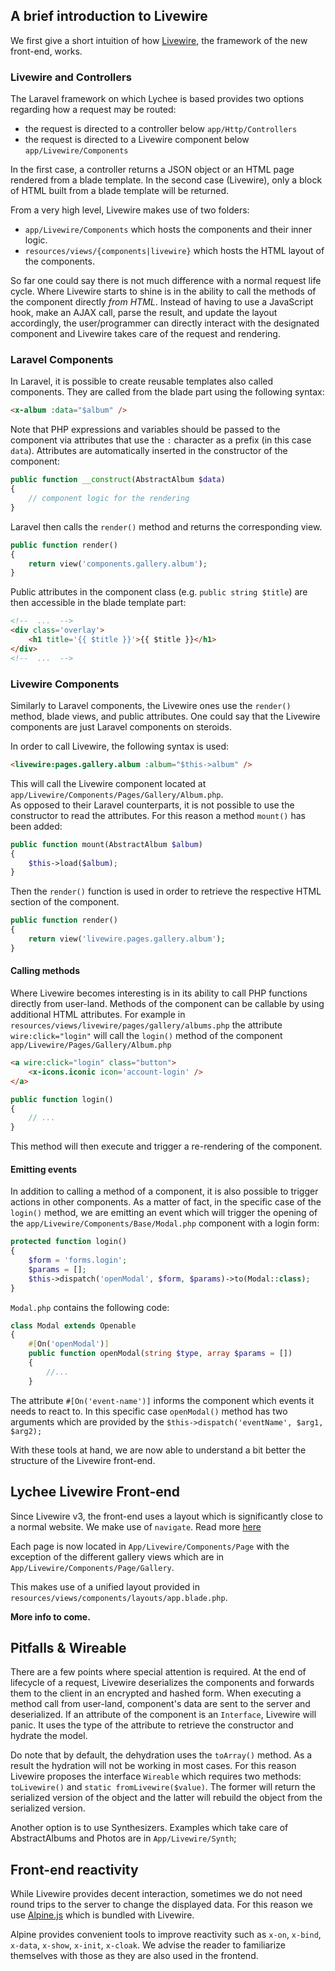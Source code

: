 ## A brief introduction to Livewire

We first give a short intuition of how [Livewire](https://livewire.laravel.com/docs/quickstart), the framework of the new front-end, works.

### Livewire and Controllers

The Laravel framework on which Lychee is based provides two options regarding how a request may be routed:

- the request is directed to a controller below `app/Http/Controllers`
- the request is directed to a Livewire component below `app/Livewire/Components`

In the first case, a controller returns a JSON object or an HTML page rendered from a blade template.
In the second case (Livewire), only a block of HTML built from a blade template will be returned.

From a very high level, Livewire makes use of two folders:

- `app/Livewire/Components` which hosts the components and their inner logic.
- `resources/views/{components|livewire}` which hosts the HTML layout of the components.

So far one could say there is not much difference with a normal request life cycle. Where Livewire starts to shine is in the ability to call the methods of the component directly _from HTML_. Instead of having to use a JavaScript hook, make an AJAX call, parse the result, and update the layout accordingly, the user/programmer can directly interact with the designated component and Livewire takes care of the request and rendering.

### Laravel Components

In Laravel, it is possible to create reusable templates also called components. They are called from the blade part using the following syntax:
```html
<x-album :data="$album" />
```
Note that PHP expressions and variables should be passed to the component via attributes that use the `:` character as a prefix (in this case `data`).
Attributes are automatically inserted in the constructor of the component:
```php
public function __construct(AbstractAlbum $data)
{
	// component logic for the rendering
}
```
Laravel then calls the `render()` method and returns the corresponding view.
```php
public function render()
{
	return view('components.gallery.album');
}

```
Public attributes in the component class (e.g. `public string $title`) are then accessible in the blade template part:
```html
<!--  ...  -->
<div class='overlay'>
	<h1 title='{{ $title }}'>{{ $title }}</h1>
</div>
<!--  ...  -->
```

### Livewire Components

Similarly to Laravel components, the Livewire ones use the `render()` method, blade views, and public attributes.
One could say that the Livewire components are just Laravel components on steroids.

In order to call Livewire, the following syntax is used:
```html
<livewire:pages.gallery.album :album="$this->album" />
```
This will call the Livewire component located at `app/Livewire/Components/Pages/Gallery/Album.php`.  
As opposed to their Laravel counterparts, it is not possible to use the constructor to read the attributes.
For this reason a method `mount()` has been added:
```php
public function mount(AbstractAlbum $album)
{
	$this->load($album);
}
```
Then the `render()` function is used in order to retrieve the respective HTML section of the component.
```php
public function render()
{
	return view('livewire.pages.gallery.album');
}
```

#### Calling methods

Where Livewire becomes interesting is in its ability to call PHP functions directly from user-land.
Methods of the component can be callable by using additional HTML attributes.
For example in `resources/views/livewire/pages/gallery/albums.php` the attribute `wire:click="login"`
will call the `login()` method of the component `app/Livewire/Pages/Gallery/Album.php`
```html
<a wire:click="login" class="button">
	<x-icons.iconic icon='account-login' />
</a>
```
```php
public function login()
{
	// ...
}
```
This method will then execute and trigger a re-rendering of the component.

#### Emitting events

In addition to calling a method of a component,
it is also possible to trigger actions in other components.
As a matter of fact, in the specific case of the `login()` method,
we are emitting an event which will trigger the opening of the `app/Livewire/Components/Base/Modal.php` component with a login form:
```php
protected function login()
{
	$form = 'forms.login';
	$params = [];
	$this->dispatch('openModal', $form, $params)->to(Modal::class);
}
```
`Modal.php` contains the following code:
```php
class Modal extends Openable
{
	#[On('openModal')]
	public function openModal(string $type, array $params = [])
	{
		//...
	}
```
The attribute `#[On('event-name')]` informs the component which events it needs to react to.
In this specific case `openModal()` method has two arguments which are provided by the `$this->dispatch('eventName', $arg1, $arg2);`

With these tools at hand, we are now able to understand a bit better the structure of the Livewire front-end.

## Lychee Livewire Front-end

Since Livewire v3, the front-end uses a layout which is significantly close to a normal website.
We make use of `navigate`. Read more [here](https://livewire.laravel.com/docs/navigate)

Each page is now located in `App/Livewire/Components/Page` with the exception of the different gallery views which are in
`App/Livewire/Components/Page/Gallery`.

This makes use of a unified layout provided in `resources/views/components/layouts/app.blade.php`.

**More info to come.**

## Pitfalls & Wireable

There are a few points where special attention is required. At the end of lifecycle of a request,
Livewire deserializes the components and forwards them to the client in an encrypted and hashed form.
When executing a method call from user-land, component's data are sent to the server and deserialized.
If an attribute of the component is an `Interface`, Livewire will panic. It uses the type of the attribute
to retrieve the constructor and hydrate the model.

Do note that by default, the dehydration uses the `toArray()` method. As a result the hydration will not be working in most cases.
For this reason Livewire proposes the interface `Wireable` which requires two methods: `toLivewire()` and `static fromLivewire($value)`.
The former will return the serialized version of the object and the latter will rebuild the object from the serialized version.

Another option is to use Synthesizers. Examples which take care of AbstractAlbums and Photos are in `App/Livewire/Synth`;

## Front-end reactivity

While Livewire provides decent interaction, sometimes we do not need round trips to the server to change the displayed data.
For this reason we use [Alpine.js](https://alpinejs.dev/start-here) which is bundled with Livewire.

Alpine provides convenient tools to improve reactivity such as `x-on`, `x-bind`, `x-data`, `x-show`, `x-init`, `x-cloak`.
We advise the reader to familiarize themselves with those as they are also used in the frontend.
